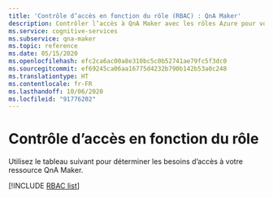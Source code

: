 ```yaml
---
title: 'Contrôle d’accès en fonction du rôle (RBAC) : QnA Maker'
description: Contrôler l’accès à QnA Maker avec les rôles Azure pour votre ressource QnA Maker
ms.service: cognitive-services
ms.subservice: qna-maker
ms.topic: reference
ms.date: 05/15/2020
ms.openlocfilehash: efc2ca6ac00a8e310bc5c0b52741ae79fc5f3dc0
ms.sourcegitcommit: ef69245ca06aa16775d4232b790b142b53a0c248
ms.translationtype: HT
ms.contentlocale: fr-FR
ms.lasthandoff: 10/06/2020
ms.locfileid: "91776202"
---
```

# <a name="role-based-access-control-rbac"></a>Contrôle d’accès en fonction du rôle

Utilisez le tableau suivant pour déterminer les besoins d’accès à votre ressource QnA Maker.

[!INCLUDE [RBAC list](./includes/role-based-access-control.md)]